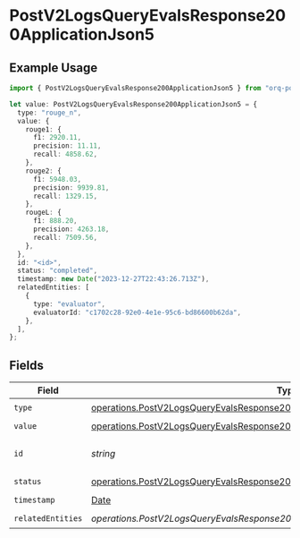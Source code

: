 # PostV2LogsQueryEvalsResponse200ApplicationJson5

## Example Usage

```typescript
import { PostV2LogsQueryEvalsResponse200ApplicationJson5 } from "orq-poc-typescript-multi-env-version/models/operations";

let value: PostV2LogsQueryEvalsResponse200ApplicationJson5 = {
  type: "rouge_n",
  value: {
    rouge1: {
      f1: 2920.11,
      precision: 11.11,
      recall: 4858.62,
    },
    rouge2: {
      f1: 5948.03,
      precision: 9939.81,
      recall: 1329.15,
    },
    rougeL: {
      f1: 888.20,
      precision: 4263.18,
      recall: 7509.56,
    },
  },
  id: "<id>",
  status: "completed",
  timestamp: new Date("2023-12-27T22:43:26.713Z"),
  relatedEntities: [
    {
      type: "evaluator",
      evaluatorId: "c1702c28-92e0-4e1e-95c6-bd86600b62da",
    },
  ],
};
```

## Fields

| Field                                                                                                                                                                                | Type                                                                                                                                                                                 | Required                                                                                                                                                                             | Description                                                                                                                                                                          |
| ------------------------------------------------------------------------------------------------------------------------------------------------------------------------------------ | ------------------------------------------------------------------------------------------------------------------------------------------------------------------------------------ | ------------------------------------------------------------------------------------------------------------------------------------------------------------------------------------ | ------------------------------------------------------------------------------------------------------------------------------------------------------------------------------------ |
| `type`                                                                                                                                                                               | [operations.PostV2LogsQueryEvalsResponse200ApplicationJSONType](../../models/operations/postv2logsqueryevalsresponse200applicationjsontype.md)                                       | :heavy_check_mark:                                                                                                                                                                   | N/A                                                                                                                                                                                  |
| `value`                                                                                                                                                                              | [operations.PostV2LogsQueryEvalsResponse200ApplicationJSONResponseBodyItems1Value](../../models/operations/postv2logsqueryevalsresponse200applicationjsonresponsebodyitems1value.md) | :heavy_check_mark:                                                                                                                                                                   | N/A                                                                                                                                                                                  |
| `id`                                                                                                                                                                                 | *string*                                                                                                                                                                             | :heavy_check_mark:                                                                                                                                                                   | The id of the resource                                                                                                                                                               |
| `status`                                                                                                                                                                             | [operations.PostV2LogsQueryEvalsResponse200Status](../../models/operations/postv2logsqueryevalsresponse200status.md)                                                                 | :heavy_check_mark:                                                                                                                                                                   | N/A                                                                                                                                                                                  |
| `timestamp`                                                                                                                                                                          | [Date](https://developer.mozilla.org/en-US/docs/Web/JavaScript/Reference/Global_Objects/Date)                                                                                        | :heavy_check_mark:                                                                                                                                                                   | N/A                                                                                                                                                                                  |
| `relatedEntities`                                                                                                                                                                    | *operations.PostV2LogsQueryEvalsResponse200RelatedEntities*[]                                                                                                                        | :heavy_check_mark:                                                                                                                                                                   | N/A                                                                                                                                                                                  |